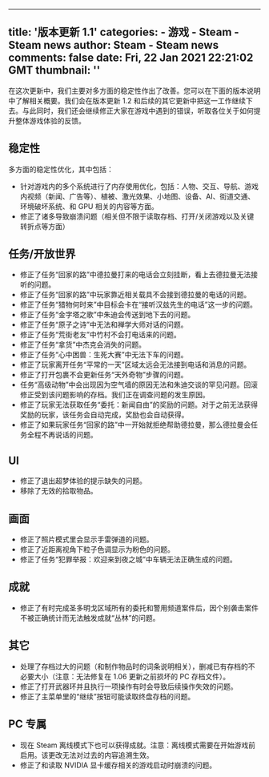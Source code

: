 
---
title: '版本更新 1.1'
categories: 
    - 游戏
    - Steam - Steam news
author: Steam - Steam news
comments: false
date: Fri, 22 Jan 2021 22:21:02 GMT
thumbnail: ''
---

<div>   
在这次更新中，我们主要对多方面的稳定性作出了改善。您可以在下面的版本说明中了解相关概要。我们会在版本更新 1.2 和后续的其它更新中把这一工作继续下去。与此同时，我们还会继续修正大家在游戏中遇到的错误，听取各位关于如何提升整体游戏体验的反馈。

<h2>稳定性</h2>
多方面的稳定性优化，其中包括：
<ul>
<li> 针对游戏内的多个系统进行了内存使用优化，包括：人物、交互、导航、游戏内视频（新闻、广告等）、植被、激光效果、小地图、设备、AI、街道交通、环境破坏系统、和 GPU 相关的内容等方面。
</li><li> 修正了诸多导致崩溃问题（相关但不限于读取存档、打开/关闭游戏以及关键转折点等方面）
</li></ul>

<h2>任务/开放世界</h2>
<ul>
<li> 修正了任务“回家的路”中德拉曼打来的电话会立刻挂断，看上去德拉曼无法接听的问题。
</li><li> 修正了任务“回家的路”中玩家靠近相关载具不会接到德拉曼的电话的问题。
</li><li> 修正了任务“猎物何时来”中目标会卡在“接听汉兹先生的电话”这一步的问题。
</li><li> 修正了任务“金字塔之歌”中朱迪会传送到地下去的问题。
</li><li> 修正了任务“原子之诗”中无法和禅学大师对话的问题。
</li><li> 修正了任务“荒街老友”中竹村不会打电话来的问题。
</li><li> 修正了任务“拿货”中杰克会消失的问题。
</li><li> 修正了任务“心中困兽：生死大赛”中无法下车的问题。
</li><li> 修正了玩家离开任务“平常的一天”区域太远会无法接到电话和消息的问题。
</li><li> 修正了打开包裹不会更新任务“天外奇物”步骤的问题。
</li><li> 任务“高级动物”中会出现因为空气墙的原因无法和朱迪交谈的罕见问题。回滚修正受到该问题影响的存档。我们正在调查问题的发生原因。
</li><li> 修正了玩家无法获取任务“委托：新闻自由”的奖励的问题。对于之前无法获得奖励的玩家，该任务会自动完成，奖励也会自动获得。
</li><li> 修正了如果玩家任务“回家的路”中一开始就拒绝帮助德拉曼，那么德拉曼会任务全程不再说话的问题。
</li></ul>

<h2>UI</h2>
<ul>
<li> 修正了退出超梦体验的提示缺失的问题。
</li><li> 移除了无效的拾取物品。
</li></ul>

<h2>画面</h2>
<ul>
<li> 修正了照片模式里会显示手雷弹道的问题。
</li><li> 修正了近距离视角下粒子色调显示为粉色的问题。
</li><li> 修正了任务“犯罪举报：欢迎来到夜之城”中车辆无法正确生成的问题。
</li></ul>

<h2>成就</h2>
<ul>
<li> 修正了有时完成圣多明戈区域所有的委托和警用频道案件后，因个别袭击案件不被正确统计而无法触发成就“丛林”的问题。
</li></ul>

<h2>其它</h2>
<ul>
<li> 处理了存档过大的问题（和制作物品时的词条说明相关），删减已有存档的不必要大小（注意：无法修复在 1.06 更新之前损坏的 PC 存档文件）。
</li><li> 修正了打开武器环并且执行一项操作有时会导致后续操作失效的问题。
</li><li> 修正了主菜单里的“继续”按钮可能读取终盘存档的问题。
</li></ul>

<h2>PC 专属</h2>
<ul>
<li> 现在 Steam 离线模式下也可以获得成就。注意：离线模式需要在开始游戏前启用。该更改无法对过去的内容追溯生效。
</li><li> 修正了和读取 NVIDIA 显卡缓存相关的游戏启动时崩溃的问题。
</li></ul>  
</div>
            